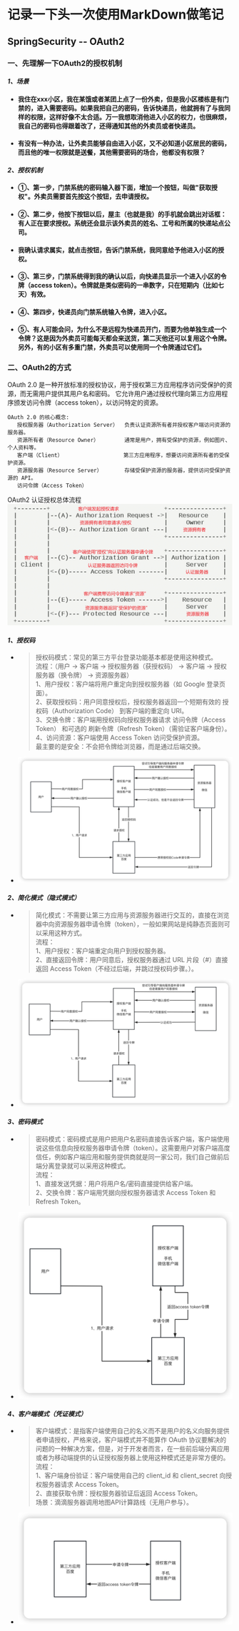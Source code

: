 # 记录一下头一次使用MarkDown做笔记

## **SpringSecurity -- OAuth2**

### **一、先理解一下OAuth2的授权机制**

####             *1、场景*

- ####             我住在xxx小区，我在某饿或者某团上点了一份外卖，但是我小区楼栋是有门禁的，进入需要密码。如果我把自己的密码，告诉快递员，他就拥有了与我同样的权限，这样好像不太合适。万一我想取消他进入小区的权力，也很麻烦，我自己的密码也得跟着改了，还得通知其他的外卖员或者快递员。

- ####             有没有一种办法，让外卖员能够自由进入小区，又不必知道小区居民的密码，而且他的唯一权限就是送餐，其他需要密码的场合，他都没有权限？




#### *2、授权机制*

-   #### ①、第一步，门禁系统的密码输入器下面，增加一个按钮，叫做"获取授权"。外卖员需要首先按这个按钮，去申请授权。

-   #### ②、第二步，他按下按钮以后，屋主（也就是我）的手机就会跳出对话框：有人正在要求授权。系统还会显示该外卖员的姓名、工号和所属的快递站点公司。

-   #### 我确认请求属实，就点击按钮，告诉门禁系统，我同意给予他进入小区的授权。

-   #### ③、第三步，门禁系统得到我的确认以后，向快递员显示一个进入小区的令牌（access token）。令牌就是类似密码的一串数字，只在短期内（比如七天）有效。

-   #### ④、第四步，快递员向门禁系统输入令牌，进入小区。

-   #### ⑤、有人可能会问，为什么不是远程为快递员开门，而要为他单独生成一个令牌？这是因为外卖员可能每天都会来送货，第二天他还可以复用这个令牌。另外，有的小区有多重门禁，外卖员可以使用同一个令牌通过它们。



### **二、OAuth2的方式**
OAuth 2.0 是一种开放标准的授权协议，用于授权第三方应用程序访问受保护的资源，而无需用户提供其用户名和密码。
它允许用户通过授权代理向第三方应用程序颁发访问令牌（access token），以访问特定的资源。

    OAuth 2.0 的核心概念:
       授权服务器（Authorization Server）  负责认证资源所有者并授权客户端访问资源的服务器。
       资源所有者（Resource Owner）        通常是用户，拥有受保护的资源，例如图片、个人资料等。
       客户端（Client）                   第三方应用程序，想要访问资源所有者的受保护资源。
       资源服务器（Resource Server）       存储受保护资源的服务器，提供访问受保护资源的 API。
       访问令牌（Access Token）

OAuth2 认证授权总体流程
![image](src/main/resources/static/img.png)

####  *1、授权码*

 - > 授权码模式：常见的第三方平台登录功能基本都是使用这种模式。   
   > 流程：（用户 → 客户端 → 授权服务器（获授权码） → 客户端 → 授权服务器（换令牌） → 资源服务器）   
   >     1、用户授权：客户端将用户重定向到授权服务器（如 Google 登录页面）。   
   >     2、获取授权码：用户同意授权后，授权服务器返回一个短期有效的 授权码（Authorization Code） 到客户端的重定向 URI。   
   >     3、交换令牌：客户端用授权码向授权服务器请求 访问令牌（Access Token） 和可选的 刷新令牌（Refresh 
   > Token）（需验证客户端身份）。   
   >     4、访问资源：客户端使用 Access Token 访问受保护资源。   
   > 最主要的是安全：不会把令牌给浏览器，而是通过后端交换。



- ![image-20230516214329834](src/main/resources/static/img_0.png)

####  *2、简化模式（隐式模式）*

- > 简化模式：不需要让第三方应用与资源服务器进行交互的，直接在浏览器中向资源服务器申请令牌（token），一般如果网站是纯静态页面则可以采用这种方式。   
  > 流程：   
  >     1、用户授权：客户端重定向用户到授权服务器。   
  >     2、直接返回令牌：用户同意后，授权服务器通过 URL 片段（#）直接返回 Access Token（不经过后端，并跳过授权码步骤。）。

- ![image-20230516222357558](src/main/resources/static/img_1.png)

#### *3、密码模式*

- > 密码模式：密码模式是用户把用户名密码直接告诉客户端，客户端使用说这些信息向授权服务器申请令牌（token）。这需要用户对客户端高度信任，例如客户端应用和服务提供商就是同一家公司，我们自己做前后端分离登录就可以采用这种模式。   
  > 流程：   
  >     1、直接发送凭据：用户将用户名/密码直接提供给客户端。    
  >     2、交换令牌：客户端用凭据向授权服务器请求 Access Token 和 Refresh Token。

- ![image-20230516222653625](src/main/resources/static/img_2.png)

#### *4、客户端模式（凭证模式）*

- > 客户端模式：是指客户端使用自己的名义而不是用户的名义向服务提供者申请授权，严格来说，客户端模式并不能算作 OAuth 
  > 协议要解决的问题的一种解决方案，但是，对于开发者而言，在一些前后端分离应用或者为移动端提供的认证授权服务器上使用这种模式还是非常方便的。    
  > 流程：   
  >     1、客户端身份验证：客户端使用自己的 client_id 和 client_secret 向授权服务器请求 Access Token。   
  >     2、直接获取令牌：授权服务器验证后返回 Access Token。   
  > 场景：滴滴服务器调用地图API计算路线（无用户参与）。



- ![image-20230516225319903](src/main/resources/static/img_3.png)
